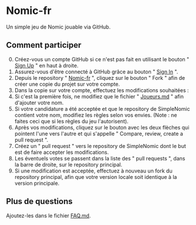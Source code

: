 # Nomic-fr
Un simple jeu de Nomic jouable via GitHub.

## Comment participer

0. Créez-vous un compte GitHub si ce n'est pas fait en utilisant le bouton " [Sign Up](https://github.com/join) " en haut à droite.
0. Assurez-vous d'être connecté à GitHub grâce au bouton " [Sign In](https://github.com/login?return_to=/SimpleNomic/Nomic-fr) ".
0. Depuis le repository " [Nomic-fr](https://github.com/SimpleNomic/Nomic-fr) ", cliquez sur le bouton " Fork " afin de créer une copie du projet sur votre compte.
0. Dans la copie sur votre compte, effectuez les modifications souhaitées :
  0. Si c'est la première fois, ne modifiez que le fichier " [Joueurs.md](Joueurs.md) " afin d'ajouter votre nom.
  0. Si votre candidature a été acceptée et que le repository de SimpleNomic contient votre nom, modifiez les règles selon vos envies. (Note : ne faites ceci que si les règles du jeu l'autorisent).
0. Après vos modifications, cliquez sur le bouton avec les deux flèches qui pointent l'une vers l'autre et qui s'appelle " Compare, review, create a pull request ".
0. Créez un " pull request " vers le repository de SimpleNomic dont le but est de faire accepter les modifications.
0. Les éventuels votes se passent dans la liste des " pull requests ", dans la barre de droite, sur le repository principal.
0. Si une modification est acceptée, effectuez à nouveau un fork du repository principal, afin que votre version locale soit identique à la version principale.
 
## Plus de questions

Ajoutez-les dans le fichier [FAQ.md](FAQ.md).
